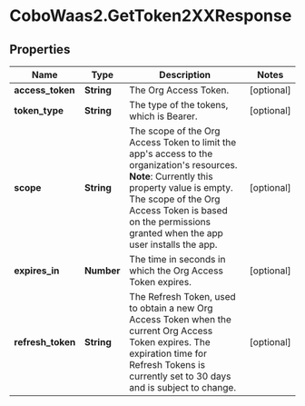 # CoboWaas2.GetToken2XXResponse

## Properties

Name | Type | Description | Notes
------------ | ------------- | ------------- | -------------
**access_token** | **String** | The Org Access Token. | [optional] 
**token_type** | **String** | The type of the tokens, which is Bearer. | [optional] 
**scope** | **String** | The scope of the Org Access Token to limit the app&#39;s access to the organization&#39;s resources.  **Note**: Currently this property value is empty. The scope of the Org Access Token is based on the permissions granted when the app user installs the app.  | [optional] 
**expires_in** | **Number** | The time in seconds in which the Org Access Token expires. | [optional] 
**refresh_token** | **String** | The Refresh Token, used to obtain a new Org Access Token when the current Org Access Token expires. The expiration time for Refresh Tokens is currently set to 30 days and is subject to change. | [optional] 


